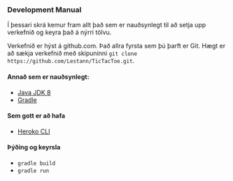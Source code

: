 ### Development Manual

Í þessari skrá kemur fram allt það sem er nauðsynlegt til að setja upp verkefnið og keyra það á nýrri tölvu.


Verkefnið er hýst á github.com. Það allra fyrsta sem þú þarft er Git. Hægt er að sækja verkefnið með skipuninni `git clone https://github.com/Lestann/TicTacToe.git`.

#### Annað sem er nauðsynlegt: ####
- [Java JDK 8](http://www.oracle.com/technetwork/java/javase/downloads/jdk8-downloads-2133151.html)
- [Gradle](https://gradle.org)
#### Sem gott er að hafa #### 
- [Heroko CLI](https://devcenter.heroku.com/articles/heroku-cli#download-and-install)
#### Þýðing og keyrsla #### 
- `gradle build`
- `gradle run`
